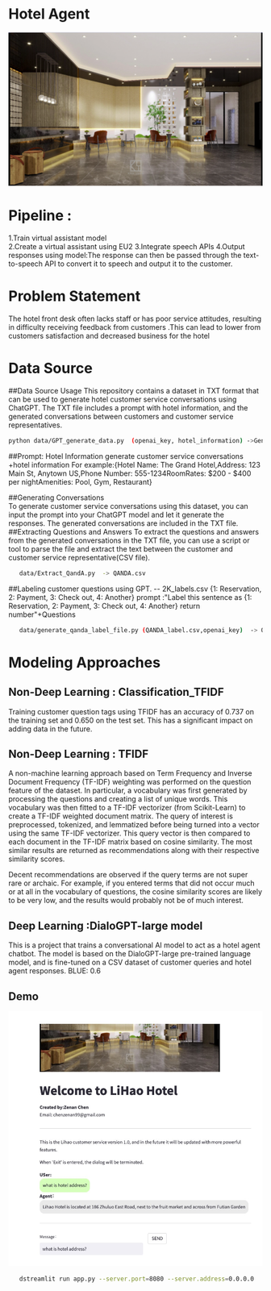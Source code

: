 # Hotel Agent
![](imgs/hotel_01.png)



# Pipeline : 
1.Train  virtual assistant model   
2.Create a virtual assistant using EU2
3.Integrate speech APIs
4.Output responses using model:The response can then be passed through the text-to-speech API to convert it to speech and output it to the customer.

# Problem Statement
The hotel front desk often lacks staff or has poor service attitudes, resulting in difficulty receiving feedback from customers .This can lead to lower from customers satisfaction and decreased business for the hotel


# Data Source

##Data Source Usage
This repository contains a dataset in TXT format that can be used to generate hotel customer service conversations using ChatGPT. The TXT file includes a prompt with hotel information, and the generated conversations between customers and customer service representatives.
```bash
python data/GPT_generate_data.py  (openai_key, hotel_information) ->Generate a large amount of dialogue text in DialogueText file
```
##Prompt: Hotel Information
generate customer service conversations +hotel information 
For example:{Hotel Name: The Grand Hotel,Address: 123 Main St, Anytown US,Phone Number: 555-1234RoomRates: $200 - $400 per nightAmenities: Pool, Gym, Restaurant}


##Generating Conversations  
To generate customer service conversations using this dataset, you can input the prompt into your ChatGPT model and let it generate the responses. The generated conversations are included in the TXT file.
##Extracting Questions and Answers
To extract the questions and answers from the generated conversations in the TXT file, you can use a script or tool to parse the file and extract the text between the customer and customer service representative(CSV file).

```bash
   data/Extract_QandA.py  -> QANDA.csv
```

##Labeling customer questions using GPT.  -- 2K_labels.csv
 {1: Reservation, 2: Payment, 3: Check out, 4: Another} 
 prompt :"Label this sentence as {1: Reservation, 2: Payment, 3: Check out, 4: Another} return  number"+Questions
 
```bash
   data/generate_qanda_label_file.py (QANDA_label.csv,openai_key)  -> QANDA_label.csv
```

# Modeling Approaches

## Non-Deep Learning :  Classification_TFIDF
Training customer question tags using TFIDF has an accuracy of 0.737 on the training set and 0.650 on the test set. This has a significant impact on adding data in the future.


## Non-Deep Learning :  TFIDF
A non-machine learning approach based on Term Frequency and Inverse Document Frequency (TF-IDF) weighting was performed on the question feature of the dataset. In particular, a vocabulary was first generated by processing the questions and creating a list of unique words. This vocabulary was then fitted to a TF-IDF vectorizer (from Scikit-Learn) to create a TF-IDF weighted document matrix. The query of interest is preprocessed, tokenized, and lemmatized before being turned into a vector using the same TF-IDF vectorizer. This query vector is then compared to each document in the TF-IDF matrix based on cosine similarity. The most similar results are returned as recommendations along with their respective similarity scores.

Decent recommendations are observed if the query terms are not super rare or archaic. For example, if you entered terms that did not occur much or at all in the vocabulary of questions, the cosine similarity scores are likely to be very low, and the results would probably not be of much interest.


## Deep Learning :DialoGPT-large model
This is a project that trains a conversational AI model to act as a hotel agent chatbot. The model is based on the DialoGPT-large pre-trained language model, and is fine-tuned on a CSV dataset of customer queries and hotel agent responses. BLUE: 0.6


## Demo 
![](imgs/Demo.jpeg)



```bash
   dstreamlit run app.py --server.port=8080 --server.address=0.0.0.0
```